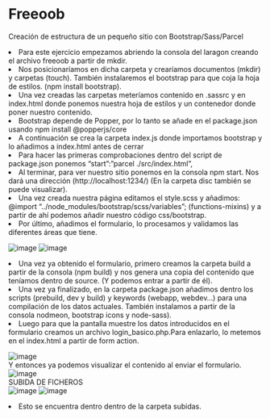 # Freeoob
 Creación de estructura de un pequeño sitio con Bootstrap/Sass/Parcel
<li>Para este ejercicio empezamos abriendo la consola del laragon creando el archivo freeoob a partir de mkdir. 
<li>Nos posicionaríamos en dicha carpeta y crearíamos documentos (mkdir) y carpetas (touch). También instalaremos el bootstrap para que coja la hoja de estilos. (npm install bootstrap).
<li>Una vez creadas las carpetas meteríamos contenido en .sassrc y en index.html donde ponemos nuestra hoja de estilos y un contenedor donde poner nuestro contenido.
<li>Bootstrap depende de Popper, por lo tanto se añade en el package.json usando npm install @popperjs/core
<li>A continuación se crea la carpeta index.js donde importamos bootstrap y lo añadimos a index.html antes de cerrar <body>
<li>Para hacer las primeras comprobaciones dentro del script de package.json ponemos “start”:”parcel ./src/index.html”,
<li>Al terminar, para ver nuestro sitio ponemos en la consola npm start. Nos dará una dirección (http://localhost:1234/) (En la carpeta disc también se puede visualizar).
<li>Una vez creada nuestra página editamos el style.scss y añadimos:
@import “../node_modules/bootstrap/scss/variables”; (functions-mixins) y a partir de ahí podemos añadir nuestro código css/bootstrap.
<li>Por último, añadimos el formulario, lo procesamos y validamos las diferentes áreas que tiene.
         
         
         
         
![image](https://user-images.githubusercontent.com/91051075/150493547-4c34266e-8dfc-4fda-829f-a3264ee559c9.png)
![image](https://user-images.githubusercontent.com/91051075/150795766-d92a4aa7-fde0-47f4-a79c-2c3cb424ca55.png)
 
 <li>
Una vez ya obtenido el formulario, primero creamos la carpeta build a partir de la consola (npm build) y nos genera una copia del contenido que teníamos dentro de source. (Y podemos entrar a partir de él).
<li>Una vez ya finalizado, en la carpeta package.json añadimos dentro los scripts (prebuild, dev y build) y keywords (webapp, webdev…) para una compilación de los datos actuales. También instalamos a partir de la consola nodmeon, bootstrap icons y node-sass).
<li>Luego para que la pantalla muestre los datos introducidos en el formulario creamos un archivo login_basico.php.Para enlazarlo, lo metemos en el index.html a partir de form action.
 
![image](https://user-images.githubusercontent.com/91051075/150971145-5281b11b-1615-4a40-8870-ca3fd3dff3a1.png)<br>
 Y entonces ya podemos visualizar el contenido al enviar el formulario.<br>
![image](https://user-images.githubusercontent.com/91051075/150971193-a64f9838-0c0f-4d86-ac2a-2eb850a1b4f3.png)<br>
 SUBIDA DE FICHEROS<br>
 ![image](https://user-images.githubusercontent.com/91051075/150973011-5bcfb77e-e8aa-4c86-888d-9a50e2b5468d.png)
 ![image](https://user-images.githubusercontent.com/91051075/150973260-8fb13ada-8b56-4206-a05c-439fe23737ab.png)
 <li> Esto se encuentra dentro dentro de la carpeta subidas.










         
